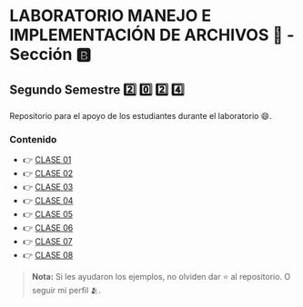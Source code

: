 # LABORATORIO MANEJO E IMPLEMENTACIÓN DE ARCHIVOS 💾 - Sección 🅱️

## Segundo Semestre 2️⃣ 0️⃣ 2️⃣ 4️⃣

Repositorio para el apoyo de los estudiantes durante el laboratorio 😄.

### Contenido

<ul>
    <li> 👉 <a href="https://github.com/keviingarciah/MIA_LAB_S2_2024/tree/main/CLASE01" target="_blank">CLASE 01</a></li>
    <li> 👉 <a href="https://github.com/keviingarciah/MIA_LAB_S2_2024/tree/main/CLASE02" target="_blank">CLASE 02</a></li>
    <li> 👉 <a href="https://github.com/keviingarciah/MIA_LAB_S2_2024/tree/main/CLASE03" target="_blank">CLASE 03</a></li>
    <li> 👉 <a href="https://github.com/keviingarciah/MIA_LAB_S2_2024/tree/main/CLASE04" target="_blank">CLASE 04</a></li>
    <li> 👉 <a href="https://github.com/keviingarciah/MIA_LAB_S2_2024/tree/main/CLASE05" target="_blank">CLASE 05</a></li>
    <li> 👉 <a href="https://github.com/keviingarciah/MIA_LAB_S2_2024/tree/main/CLASE06" target="_blank">CLASE 06</a></li>
    <li> 👉 <a href="https://github.com/keviingarciah/MIA_LAB_S2_2024/tree/main/CLASE07" target="_blank">CLASE 07</a></li>
    <li> 👉 <a href="https://github.com/keviingarciah/MIA_LAB_S2_2024/tree/main/CLASE08" target="_blank">CLASE 08</a></li>
</ul>

> **Nota:** Si les ayudaron los ejemplos, no olviden dar ⭐ al repositorio. O seguir mi perfil 🫂.
